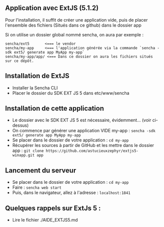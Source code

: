 
## Application avec ExtJS (5.1.2)

Pour l'installation, il suffit de créer une application vide,
puis de placer l'ensemble des fichiers (Situés dans ce github) dans le dossier app

Si on utilise un dossier global nommé sencha, on aura par exemple :

    sencha/ext5       <=== le vendor
    sencha/my-app     <=== l'application générée via la commande `sencha -sdk ext5/ generate app MyApp my-app`
    sencha/my-app/app/ <=== Dans ce dossier on aura les fichiers situés sur ce dépôt.

## Installation de ExtJS
* Installer la Sencha CLI
* Placer le dossier du SDK EXT JS 5 dans etc/www/sencha

## Installation de cette application
* Le dossier avec le SDK EXT JS 5 est nécessaire, évidemment... (voir ci-dessus)
* On commence par générer une application VIDE my-app : `sencha -sdk ext5/ generate app MyApp my-app`
* Se placer dans le dossier de votre application : `cd my-app`
* Récupérer les sources à partir de GitHub et les mettre dans le dossier app : `git clone https://github.com/astucieuxzephyr/extjs5-winapp.git app`

## Lancement du serveur
* Se placer dans le dossier de votre application : `cd my-app`
* Faire : `sencha web start`
* Puis, dans le navigateur, allez à l'adresse : `localhost:1841`

## Quelques rappels sur ExtJs 5 :
* Lire le fichier ./AIDE_EXTJS5.md
